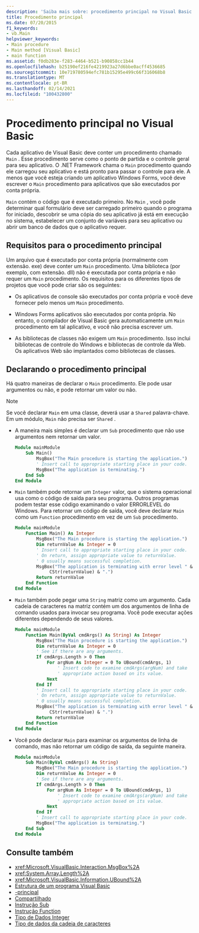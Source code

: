 ```yaml
---
description: 'Saiba mais sobre: procedimento principal no Visual Basic'
title: Procedimento principal
ms.date: 07/20/2015
f1_keywords:
- vb.Main
helpviewer_keywords:
- Main procedure
- Main method [Visual Basic]
- main function
ms.assetid: f0db283e-f283-4464-b521-b90858cc1b44
ms.openlocfilehash: b25190ef216fe4219923a27d6bbe0acff4536685
ms.sourcegitcommit: 10e719780594efc781b15295e499c66f316068b8
ms.translationtype: MT
ms.contentlocale: pt-BR
ms.lasthandoff: 02/14/2021
ms.locfileid: "100432800"
---
```

# <a name="main-procedure-in-visual-basic"></a>Procedimento principal no Visual Basic

Cada aplicativo de Visual Basic deve conter um procedimento chamado `Main` . Esse procedimento serve como o ponto de partida e o controle geral para seu aplicativo. O .NET Framework chama o `Main` procedimento quando ele carregou seu aplicativo e está pronto para passar o controle para ele. A menos que você esteja criando um aplicativo Windows Forms, você deve escrever o `Main` procedimento para aplicativos que são executados por conta própria.

 `Main` contém o código que é executado primeiro. No `Main` , você pode determinar qual formulário deve ser carregado primeiro quando o programa for iniciado, descobrir se uma cópia do seu aplicativo já está em execução no sistema, estabelecer um conjunto de variáveis para seu aplicativo ou abrir um banco de dados que o aplicativo requer.

## <a name="requirements-for-the-main-procedure"></a>Requisitos para o procedimento principal

 Um arquivo que é executado por conta própria (normalmente com extensão. exe) deve conter um `Main` procedimento. Uma biblioteca (por exemplo, com extensão. dll) não é executada por conta própria e não requer um `Main` procedimento. Os requisitos para os diferentes tipos de projetos que você pode criar são os seguintes:

- Os aplicativos de console são executados por conta própria e você deve fornecer pelo menos um `Main` procedimento.

- Windows Forms aplicativos são executados por conta própria. No entanto, o compilador de Visual Basic gera automaticamente um `Main` procedimento em tal aplicativo, e você não precisa escrever um.

- As bibliotecas de classes não exigem um `Main` procedimento. Isso inclui bibliotecas de controle do Windows e bibliotecas de controle da Web. Os aplicativos Web são implantados como bibliotecas de classes.

## <a name="declaring-the-main-procedure"></a>Declarando o procedimento principal

 Há quatro maneiras de declarar o `Main` procedimento. Ele pode usar argumentos ou não, e pode retornar um valor ou não.

> [!NOTE]
> Se você declarar `Main` em uma classe, deverá usar a `Shared` palavra-chave. Em um módulo, `Main` não precisa ser `Shared` .

- A maneira mais simples é declarar um `Sub` procedimento que não use argumentos nem retornar um valor.

    ```vb
    Module mainModule
        Sub Main()
            MsgBox("The Main procedure is starting the application.")
            ' Insert call to appropriate starting place in your code.
            MsgBox("The application is terminating.")
        End Sub
    End Module
    ```

- `Main` também pode retornar um `Integer` valor, que o sistema operacional usa como o código de saída para seu programa. Outros programas podem testar esse código examinando o valor ERRORLEVEL do Windows. Para retornar um código de saída, você deve declarar `Main` como um `Function` procedimento em vez de um `Sub` procedimento.

    ```vb
    Module mainModule
        Function Main() As Integer
            MsgBox("The Main procedure is starting the application.")
            Dim returnValue As Integer = 0
            ' Insert call to appropriate starting place in your code.
            ' On return, assign appropriate value to returnValue.
            ' 0 usually means successful completion.
            MsgBox("The application is terminating with error level " &
                 CStr(returnValue) & ".")
            Return returnValue
        End Function
    End Module
    ```

- `Main` também pode pegar uma `String` matriz como um argumento. Cada cadeia de caracteres na matriz contém um dos argumentos de linha de comando usados para invocar seu programa. Você pode executar ações diferentes dependendo de seus valores.

    ```vb
    Module mainModule
        Function Main(ByVal cmdArgs() As String) As Integer
            MsgBox("The Main procedure is starting the application.")
            Dim returnValue As Integer = 0
            ' See if there are any arguments.
            If cmdArgs.Length > 0 Then
                For argNum As Integer = 0 To UBound(cmdArgs, 1)
                    ' Insert code to examine cmdArgs(argNum) and take
                    ' appropriate action based on its value.
                Next
            End If
            ' Insert call to appropriate starting place in your code.
            ' On return, assign appropriate value to returnValue.
            ' 0 usually means successful completion.
            MsgBox("The application is terminating with error level " &
                 CStr(returnValue) & ".")
            Return returnValue
        End Function
    End Module
    ```

- Você pode declarar `Main` para examinar os argumentos de linha de comando, mas não retornar um código de saída, da seguinte maneira.

    ```vb
    Module mainModule
        Sub Main(ByVal cmdArgs() As String)
            MsgBox("The Main procedure is starting the application.")
            Dim returnValue As Integer = 0
            ' See if there are any arguments.
            If cmdArgs.Length > 0 Then
                For argNum As Integer = 0 To UBound(cmdArgs, 1)
                    ' Insert code to examine cmdArgs(argNum) and take
                    ' appropriate action based on its value.
                Next
            End If
            ' Insert call to appropriate starting place in your code.
            MsgBox("The application is terminating.")
        End Sub
    End Module
    ```
  
## <a name="see-also"></a>Consulte também

- <xref:Microsoft.VisualBasic.Interaction.MsgBox%2A>
- <xref:System.Array.Length%2A>
- <xref:Microsoft.VisualBasic.Information.UBound%2A>
- [Estrutura de um programa Visual Basic](structure-of-a-visual-basic-program.md)
- [-principal](../../reference/command-line-compiler/main.md)
- [Compartilhado](../../language-reference/modifiers/shared.md)
- [Instrução Sub](../../language-reference/statements/sub-statement.md)
- [Instrução Function](../../language-reference/statements/function-statement.md)
- [Tipo de Dados Integer](../../language-reference/data-types/integer-data-type.md)
- [Tipo de dados da cadeia de caracteres](../../language-reference/data-types/string-data-type.md)
